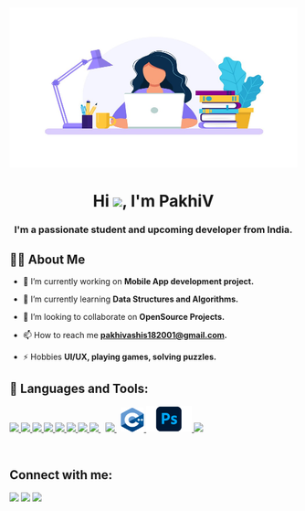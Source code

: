 <a href="#"><img width="100%" height="280" src=pk.jpg></a>

<h1 align="center">Hi <img src="https://raw.githubusercontent.com/MartinHeinz/MartinHeinz/master/wave.gif" width="30px">, I'm PakhiV</h1>
<h3 align="center">I'm a passionate student and upcoming developer from India.</h3>


## 🙋‍♂️ About Me

- 🔭 I’m currently working on **Mobile App development project.**

- 🌱 I’m currently learning **Data Structures and Algorithms.**

- 👯 I’m looking to collaborate on **OpenSource Projects.**

- 📫 How to reach me **pakhivashis182001@gmail.com.**

- ⚡ Hobbies **UI/UX, playing games, solving puzzles.**

## 🚀 Languages and Tools:

<p align="left"> 
    <a href="https://www.java.com" target="_blank"> <img src="https://img.icons8.com/color/48/000000/java-coffee-cup-logo.png"/> </a>
    <a href="https://reactjs.org/" target="_blank"> <img src="https://img.icons8.com/color/48/000000/react-native.png"/> </a>
     </a> 
    <a href="https://developer.mozilla.org/en-US/docs/Web/JavaScript" target="_blank"> <img src="https://img.icons8.com/color/48/000000/javascript.png"/> </a> 
    <a href="https://www.w3.org/html/" target="_blank"> <img src="https://img.icons8.com/color/48/000000/html-5.png"/> </a> 
    <a href="https://www.w3schools.com/css/" target="_blank"> <img src="https://img.icons8.com/color/48/000000/css3.png"/> </a> 
    <a href="https://getbootstrap.com" target="_blank"> <img src="https://img.icons8.com/color/48/000000/bootstrap.png"/> </a> 
    <a href="https://www.python.org" target="_blank"> <img src="https://img.icons8.com/color/48/000000/python.png"/> </a> 
    <a style="padding-right:8px;" href="https://nodejs.org" target="_blank"> <img src="https://img.icons8.com/color/48/000000/nodejs.png"/> </a> 
    <a style="padding-right:8px;" href="https://www.mysql.com/" target="_blank"> <img src="https://img.icons8.com/fluent/50/000000/mysql-logo.png"/> </a>
    <a href="https://www.w3schools.com/CPP/default.asp" target="_blank"><img src=j.png height=42 width=40>
    </a> 
    <a href="https://www.adobe.com/in/products/photoshop.html" target="_blank"><img src=ad.png height=45>
    </a> 
    </a>   
    <a href="https://git-scm.com/" target="_blank"> <img src="https://img.icons8.com/color/48/000000/git.png"/> </a> 
</a> 
     </a>
    </a>
</p>

<!-- [![React Badge](https://img.shields.io/badge/-React-61DBFB?style=for-the-badge&labelColor=black&logo=react&logoColor=61DBFB)](#)  [![Javascript Badge](https://img.shields.io/badge/-Javascript-F0DB4F?style=for-the-badge&labelColor=black&logo=javascript&logoColor=F0DB4F)](#) [![Typescript Badge](https://img.shields.io/badge/-Typescript-007acc?style=for-the-badge&labelColor=black&logo=typescript&logoColor=007acc)](#) [![Nodejs Badge](https://img.shields.io/badge/-Nodejs-3C873A?style=for-the-badge&labelColor=black&logo=node.js&logoColor=3C873A)](#) [![GraphQL Badge](https://img.shields.io/badge/-GraphQl-e535ab?style=for-the-badge&labelColor=black&logo=node.js&logoColor=e535ab)](#) -->
<br/>


## Connect with me:
<p align="left">

<a href = "https://www.linkedin.com/in/pakhi-vashishth-4a7205211/"><img src="https://img.icons8.com/fluent/48/000000/linkedin.png"/></a>
<a href = "https://twitter.com/VashishthPakhi"><img src="https://img.icons8.com/fluent/48/000000/twitter.png"/></a>
<a href = "https://www.instagram.com/the_artsylens_upcoming/?hl=en"><img src="https://img.icons8.com/fluent/48/000000/instagram-new.png"/></a>


</p>
